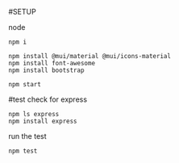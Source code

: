 #SETUP

node

```
npm i

npm install @mui/material @mui/icons-material
npm install font-awesome
npm install bootstrap

npm start
```

#test
check for express

```
npm ls express
npm install express
```

run the test

```
npm test
```
